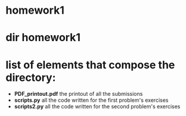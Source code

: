 # homework1

# dir homework1

# list of elements that compose the directory:

* **PDF_printout.pdf**
the printout of all the submissions
* **scripts.py**
 all the code written for the first problem's exercises 
* **scripts2.py**
all the code written for the second problem's exercises
